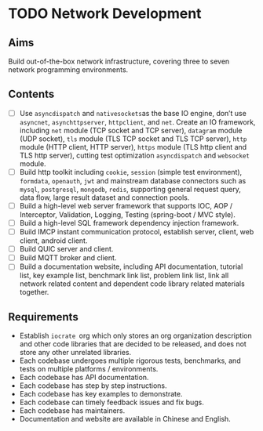 # TODO Network Development

## Aims

Build out-of-the-box network infrastructure, covering three to seven network programming environments.

## Contents

- [ ] Use `asyncdispatch` and `nativesockets`as the base IO engine, don’t use `asyncnet`, `asynchttpserver`, `httpclient`, and  `net`. Create an IO framework, including `net` module (TCP socket and TCP server), `datagram` module (UDP socket), `tls` module (TLS TCP socket and TLS TCP server), `http` module (HTTP client, HTTP server), `https` module (TLS http client and TLS http server), cutting test optimization `asyncdispatch` and `websocket` module.
- [ ] Build http toolkit including `cookie`, `session` (simple test environment), `formdata`, `openauth`, `jwt` and  mainstream database connectors such as `mysql`, `postgresql`, `mongodb`, `redis`, supporting general request query, data flow, large result dataset and connection pools.
- [ ] Build a high-level web server framework that supports IOC, AOP / Interceptor, Validation, Logging, Testing (spring-boot / MVC style).
- [ ] Build a high-level SQL framework dependency injection framework.
- [ ] Build IMCP instant communication protocol, establish server, client, web client, android client.
- [ ] Build QUIC server and client.
- [ ] Build MQTT broker and client.
- [ ] Build a documentation website, including API documentation, tutorial list, key example list, benchmark link list, problem link list, link all network related content and dependent code library related materials together.

## Requirements

- Establish `iocrate `org which only stores an org organization description and other code libraries that are decided to be released, and does not store any other unrelated libraries.
- Each codebase undergoes multiple rigorous tests, benchmarks, and tests on multiple platforms / environments.
- Each codebase has API documentation.
- Each codebase has step by step instructions.
- Each codebase has key examples to demonstrate.
- Each codebase can timely feedback issues and fix bugs.
- Each codebase has maintainers.
- Documentation and website are available in Chinese and English.
